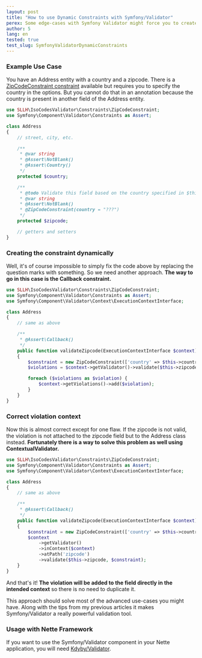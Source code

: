 ```yaml
---
layout: post
title: "How to use Dynamic Constraints with Symfony/Validator"
perex: Some edge-cases with Symfony Validator might force you to create a constraint dynamically during the validation. This article will show you how to do it and how to solve error mapping for such constraints.
author: 5
lang: en
tested: true
test_slug: SymfonyValidatorDynamicConstraints
---
```



### Example Use Case

You have an Address entity with a country and a zipcode. There is a [ZipCodeConstraint constraint](https://github.com/Soullivaneuh/IsoCodesValidator/blob/master/src/Constraints/ZipCode.php) available but requires you to specify the country in the options. But you cannot do that in an annotation because the country is present in another field of the Address entity.

```php
use SLLH\IsoCodesValidator\Constraints\ZipCodeConstraint;
use Symfony\Component\Validator\Constraints as Assert;

class Address
{
    // street, city, etc.

    /**
     * @var string
     * @Assert\NotBlank()
     * @Assert\Country()
     */
    protected $country;

    /**
     * @todo Validate this field based on the country specified in $this->country.
     * @var string
     * @Assert\NotBlank()
     * @ZipCodeConstraint(country = "???")
     */
    protected $zipcode;

    // getters and setters
}
```


### Creating the constraint dynamically

Well, it's of course impossible to simply fix the code above by replacing the question marks with something. So we need another approach. **The way to go in this case is the Callback constraint.**

```php
use SLLH\IsoCodesValidator\Constraints\ZipCodeConstraint;
use Symfony\Component\Validator\Constraints as Assert;
use Symfony\Component\Validator\Context\ExecutionContextInterface;

class Address
{
    // same as above

    /**
     * @Assert\Callback()
     */
    public function validateZipcode(ExecutionContextInterface $context)
    {
        $constraint = new ZipCodeConstraint(['country' => $this->country]);
        $violations = $context->getValidator()->validate($this->zipcode, $constraint);

        foreach ($violations as $violation) {
            $context->getViolations()->add($violation);
        }
    }
}
```


### Correct violation context

Now this is almost correct except for one flaw. If the zipcode is not valid, the violation is not attached to the zipcode field but to the Address class instead. **Fortunately there is a way to solve this problem as well using ContextualValidator.**

```php
use SLLH\IsoCodesValidator\Constraints\ZipCodeConstraint;
use Symfony\Component\Validator\Constraints as Assert;
use Symfony\Component\Validator\Context\ExecutionContextInterface;

class Address
{
    // same as above

    /**
     * @Assert\Callback()
     */
    public function validateZipcode(ExecutionContextInterface $context)
    {
        $constraint = new ZipCodeConstraint(['country' => $this->country]);
        $context
            ->getValidator()
            ->inContext($context)
            ->atPath('zipcode')
            ->validate($this->zipcode, $constraint);
    }
}
```

And that's it! **The violation will be added to the field directly in the intended context** so there is no need to duplicate it.

This approach should solve most of the advanced use-cases you might have. Along with the tips from my previous articles it makes Symfony/Validator a really powerful validation tool.


### Usage with Nette Framework

If you want to use the Symfony/Validator component in your Nette application, you will need [Kdyby/Validator](https://github.com/Kdyby/Validator).
